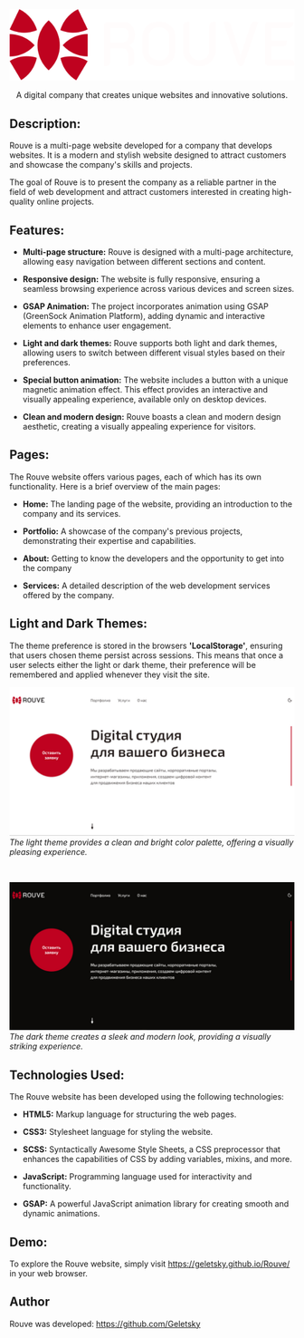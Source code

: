 <p align="center">
  <img src="https://github.com/Geletsky/Rouve/blob/master/assets/img/readme/logo.svg" alt="Logo">
</p>

<p align="center">A digital company that creates unique websites and innovative solutions.</p>

## Description:
Rouve is a multi-page website developed for a company that develops websites. It is a modern and stylish website designed to attract customers and showcase the company's skills and projects. 

The goal of Rouve is to present the company as a reliable partner in the field of web development and attract customers interested in creating high-quality online projects.

## Features:
- **Multi-page structure:** Rouve is designed with a multi-page architecture, allowing easy navigation between different sections and content.

- **Responsive design:** The website is fully responsive, ensuring a seamless browsing experience across various devices and screen sizes.

- **GSAP Animation:** The project incorporates animation using GSAP (GreenSock Animation Platform), adding dynamic and interactive elements to enhance user engagement.

- **Light and dark themes:** Rouve supports both light and dark themes, allowing users to switch between different visual styles based on their preferences.

- **Special button animation:** The website includes a button with a unique magnetic animation effect. This effect provides an interactive and visually appealing experience, available only on desktop devices.

- **Clean and modern design:** Rouve boasts a clean and modern design aesthetic, creating a visually appealing experience for visitors.

## Pages:
The Rouve website offers various pages, each of which has its own functionality. Here is a brief overview of the main pages:

- **Home:** The landing page of the website, providing an introduction to the company and its services.

- **Portfolio:** A showcase of the company's previous projects, demonstrating their expertise and capabilities.

- **About:** Getting to know the developers and the opportunity to get into the company

- **Services:** A detailed description of the web development services offered by the company.

## Light and Dark Themes:

The theme preference is stored in the browsers **'LocalStorage'**, ensuring that users chosen theme persist across sessions. This means that once a user selects either the light or dark theme, their preference will be remembered and applied whenever they visit the site.


![Light Theme](https://github.com/Geletsky/Rouve/blob/master/assets/img/readme/screenshot-light.jpg)
*The light theme provides a clean and bright color palette, offering a visually pleasing experience.*

<br>

![Dark Theme](https://github.com/Geletsky/Rouve/blob/master/assets/img/readme/screenshot-dark.jpg)
*The dark theme creates a sleek and modern look, providing a visually striking experience.*

## Technologies Used:
The Rouve website has been developed using the following technologies:

- **HTML5:** Markup language for structuring the web pages.

- **CSS3:** Stylesheet language for styling the website.

- **SCSS:** Syntactically Awesome Style Sheets, a CSS preprocessor that enhances the capabilities of CSS by adding variables, mixins, and more.

- **JavaScript:** Programming language used for interactivity and functionality.

- **GSAP:** A powerful JavaScript animation library for creating smooth and dynamic animations.

## Demo:
To explore the Rouve website, simply visit https://geletsky.github.io/Rouve/ in your web browser.

## Author
Rouve was developed: https://github.com/Geletsky


